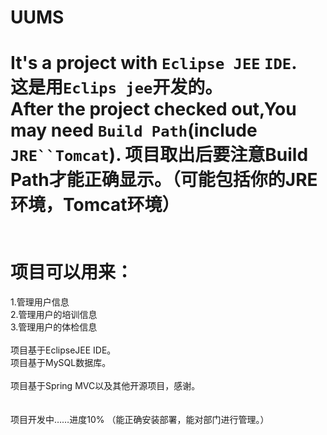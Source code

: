 # UUMS
It's a project with `Eclipse JEE` `IDE`.<br/>
这是用`Eclips jee`开发的。<br/>
After the project checked out,You may need `Build Path`(include `JRE``Tomcat`).
项目取出后要注意Build Path才能正确显示。（可能包括你的JRE环境，Tomcat环境）<br/>
<br/>
<br/>
项目可以用来：
==
1.管理用户信息<br/>
2.管理用户的培训信息<br/>
3.管理用户的体检信息<br/>
<br/>
项目基于EclipseJEE IDE。<br/>
项目基于MySQL数据库。<br/>
<br/>
项目基于Spring MVC以及其他开源项目，感谢。<br/>
<br/>
<br/>
项目开发中……进度10% （能正确安装部署，能对部门进行管理。）<br/>